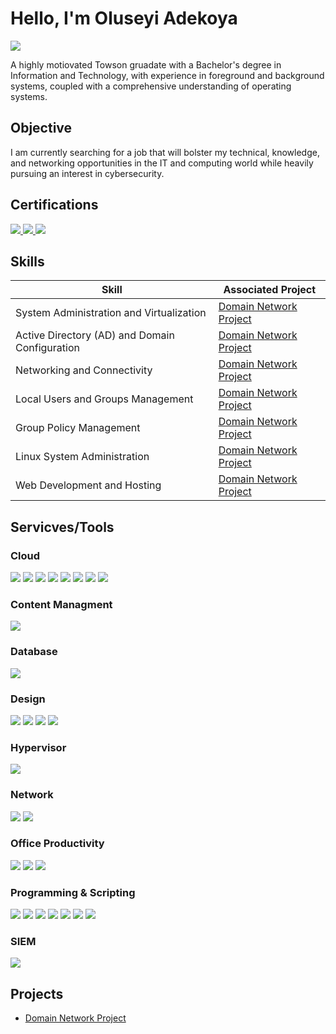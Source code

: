 # Hello, I'm Oluseyi Adekoya
<a href="https://linkedin.com/in/oluseyi-adekoya-3421541a6/"><img src="https://img.shields.io/badge/-LinkedIn-0072b1?&style=for-the-badge&logo=linkedin&logoColor=white" /></a>


A highly motiovated Towson gruadate with a Bachelor's degree in Information and Technology, with experience in foreground and background systems, coupled with a comprehensive understanding of operating systems.

## Objective

I am currently searching for a job that will bolster my technical, knowledge, and networking opportunities in the IT and computing world while heavily pursuing an interest in cybersecurity.

## Certifications
<div>
    <a href="https://www.credly.com/badges/13279bad-627d-4423-a1db-a6a4dc097fff/public_url">
        <img src="https://img.shields.io/badge/-Security%2B-FF0000?&style=for-the-badge&logo=CompTIA&logoColor=white" />
    </a>
    <a href="https://www.credly.com/badges/e24d0265-260b-4061-8994-44ae119fe3e5/linked_in_profile">
        <img src="https://img.shields.io/badge/-Network%2B-007ACC?&style=for-the-badge&logo=CompTIA&logoColor=white" />
    </a>
    <a href="https://www.credly.com/badges/8a563590-9767-454f-ae20-dc8eb4105617/linked_in_profile">
        <img src="https://img.shields.io/badge/-CCP-4D4D4D?&style=for-the-badge&logo=Amazon&logoColor=white" />
    </a>
</div>

## Skills

| Skill                                          | Associated Project                            |
|------------------------------------------------|-----------------------------------------------|
| System Administration and Virtualization       | <a href="https://github.com/ShashaAde/Domain-Network-Project/blob/main/README.md">Domain Network Project</a>|
| Active Directory (AD) and Domain Configuration | <a href="https://github.com/ShashaAde/Domain-Network-Project/blob/main/README.md">Domain Network Project</a>|
| Networking and Connectivity                    | <a href="https://github.com/ShashaAde/Domain-Network-Project/blob/main/README.md">Domain Network Project</a>|
| Local Users and Groups Management              | <a href="https://github.com/ShashaAde/Domain-Network-Project/blob/main/README.md">Domain Network Project</a>|
| Group Policy Management                        | <a href="https://github.com/ShashaAde/Domain-Network-Project/blob/main/README.md">Domain Network Project</a>|
| Linux System Administration                    | <a href="https://github.com/ShashaAde/Domain-Network-Project/blob/main/README.md">Domain Network Project</a>|
| Web Development and Hosting                    | <a href="https://github.com/ShashaAde/Domain-Network-Project/blob/main/README.md">Domain Network Project</a>|

## Servicves/Tools

### Cloud 
<div>
    <img src="https://img.shields.io/badge/-Amazon%20EC2-FF9900?style=for-the-badge&logo=AmazonEC2&logoColor=white" />
    <img src="https://img.shields.io/badge/-Amazon%20S3-569A31?style=for-the-badge&logo=AmazonS3&logoColor=white" />
    <img src="https://img.shields.io/badge/-AWS%20IAM-232F3E?style=for-the-badge&logo=AmazonIAM&logoColor=white" />
    <img src="https://img.shields.io/badge/-Amazon%20RDS-527FFF?style=for-the-badge&logo=AmazonRDS&logoColor=white" />
    <img src="https://img.shields.io/badge/-Amazon%20CloudFront-146EB4?style=for-the-badge&logo=Amazon&logoColor=white" />
    <img src="https://img.shields.io/badge/-AWS%20Lambda-FF9900?style=for-the-badge&logo=Amazon&logoColor=white" />
    <img src="https://img.shields.io/badge/-AWS%20CloudWatch-FF4F8B?style=for-the-badge&logo=AmazonCloudWatch&logoColor=white" />
    <img src="https://img.shields.io/badge/-AWS%20CloudFormation-232F3E?style=for-the-badge&logo=Amazon&logoColor=white" />
</div>

### Content Managment
<div>
    <img src="https://img.shields.io/badge/-WordPress-21759B?&style=for-the-badge&logo=Velociraptor&logoColor=white" />
</div>

### Database
<div>
    <img src="https://img.shields.io/badge/-MySQL-4479A1?&style=for-the-badge&logo=mysql&logoColor=white" />
</div>

### Design
<div>
    <img src="https://img.shields.io/badge/-Adobe%20Photoshop-31A8FF?&style=for-the-badge&logo=adobephotoshop&logoColor=white" />
    <img src="https://img.shields.io/badge/-Adobe%20After%20Effects-9999FF?&style=for-the-badge&logo=adobeaftereffects&logoColor=white" />
    <img src="https://img.shields.io/badge/-Adobe%20Premiere%20Pro-9999FF?&style=for-the-badge&logo=adobepremierepro&logoColor=white" />
    <img src="https://img.shields.io/badge/-Adobe%20Illustrator-FF9A00?&style=for-the-badge&logo=adobeillustrator&logoColor=white" />
</div>

### Hypervisor 
<div>
    <img src="https://img.shields.io/badge/-VMware-607078?&style=for-the-badge&logo=vmware&logoColor=white" />
</div>

### Network
<div>
    <img src="https://img.shields.io/badge/-Wireshark-1679A7?&style=for-the-badge&logo=Wireshark&logoColor=white" />
    <img src="https://img.shields.io/badge/-Cisco Packet Tracer-4D4D4D?&style=for-the-badge&logo=Cisco&logoColor=white" />
</div>

### Office Productivity 
<div>
    <img src="https://img.shields.io/badge/-Microsoft%20Excel-217346?&style=for-the-badge&logo=microsoftexcel&logoColor=white" />
    <img src="https://img.shields.io/badge/-Microsoft%20PowerPoint-DC3E2F?&style=for-the-badge&logo=microsoftpowerpoint&logoColor=white" />
    <img src="https://img.shields.io/badge/-Microsoft%20Word-2B579A?&style=for-the-badge&logo=microsoftword&logoColor=white" />    
</div>

### Programming & Scripting
<div>
    <img src="https://img.shields.io/badge/-Bash-4EAA25?&style=for-the-badge&logo=gnubash&logoColor=white" />
    <img src="https://img.shields.io/badge/-Python-3776AB?&style=for-the-badge&logo=python&logoColor=white" />
    <img src="https://img.shields.io/badge/-Perl-0298C3?&style=for-the-badge&logo=perl&logoColor=white" />
    <img src="https://img.shields.io/badge/-JavaScript-F7DF1E?&style=for-the-badge&logo=javascript&logoColor=black" />
    <img src="https://img.shields.io/badge/-HTML-E34F26?&style=for-the-badge&logo=html5&logoColor=white" />
    <img src="https://img.shields.io/badge/-C%2B%2B-00599C?&style=for-the-badge&logo=c%2B%2B&logoColor=white" />
    <img src="https://img.shields.io/badge/-Java-007396?&style=for-the-badge&logo=java&logoColor=white" />
</div>

### SIEM
<div>
    <img src="https://img.shields.io/badge/-Splunk-000000?&style=for-the-badge&logo=Splunk&logoColor=white" />
</div>



## Projects
-  <a href="https://github.com/ShashaAde/Domain-Network-Project/blob/main/README.md">Domain Network Project</a>
